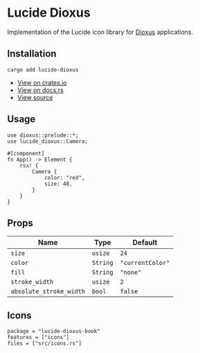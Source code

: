 # Lucide Dioxus

Implementation of the Lucide icon library for [Dioxus](https://dioxuslabs.com/) applications.

## Installation

```shell
cargo add lucide-dioxus
```

-   [View on crates.io](https://crates.io/crates/lucide-dioxus)
-   [View on docs.rs](https://docs.rs/lucide-dioxus/latest/lucide_dioxus/)
-   [View source](https://github.com/RustForWeb/lucide/tree/main/packages/dioxus)

## Usage

```rust,ignore
use dioxus::prelude::*;
use lucide_dioxus::Camera;

#[component]
fn App() -> Element {
    rsx! {
        Camera {
            color: "red",
            size: 48,
        }
    }
}
```

## Props

| Name                    | Type     | Default          |
| ----------------------- | -------- | ---------------- |
| `size`                  | `usize`  | `24`             |
| `color`                 | `String` | `"currentColor"` |
| `fill`                  | `String` | `"none"`         |
| `stroke_width`          | `usize`  | `2`              |
| `absolute_stroke_width` | `bool`   | `false`          |

## Icons

```toml,trunk
package = "lucide-dioxus-book"
features = ["icons"]
files = ["src/icons.rs"]
```
